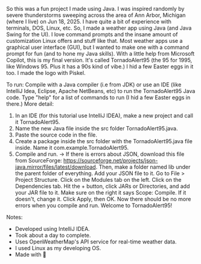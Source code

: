 So this was a fun project I made using Java. I was inspired randomly by severe thunderstorms sweeping across the area of Ann Arbor, Michigan (where I live) on Jun 18, 2025. I have quite a bit of experience with terminals, DOS, Linux, etc. So, I made a weather app using Java (and Java Swing for the UI). I love command prompts and the insane amount of customization Linux offers and stuff like that. Most weather apps use a graphical user interface (GUI), but I wanted to make one with a command prompt for fun (and to hone my Java skills). With a little help from Microsoft Copilot, this is my final version. It's called TornadoAlert95 (the 95 for 1995, like Windows 95. Plus it has a 90s kind of vibe.) I hid a few Easter eggs in it too. I made the logo with Piskel.

To run:
Compile with a Java compiler (i.e from JDK) or use an IDE (like IntelliJ Idea, Eclipse, Apache NetBeans, etc) to run the TornadoAlert95 Java code.
Type "help" for a list of commands to run (I hid a few Easter eggs in there.)
  More detail:
  1. In an IDE (for this tutorial use IntelliJ IDEA), make a new project and call it TornadoAlert95.
  2. Name the new Java file inside the src folder TornadoAlert95.java.
  3. Paste the source code in the file.
  4. Create a package inside the src folder with the TornadoAlert95.java file inside. Name it com.example.TornadoAlert95.
  5. Compile and run. -> If there is errors about JSON, download this file from SourceForge: https://sourceforge.net/projects/json-java.mirror/files/latest/download. Then, make a folder named lib under the parent folder of everything. Add your JSON file to it. Go to File > Project Structure. Click on the Modules tab on the left. Click on the Dependencies tab. Hit the + button, click JARs or Directories, and add your JAR file to it. Make sure on the right it says Scope: Compile. If it doesn't, change it. Click Apply, then OK. Now there should be no more errors when you compile and run.
Welcome to TornadoAlert95!

Notes:
- Developed using IntelliJ IDEA.
- Took about a day to complete.
- Uses OpenWeatherMap's API service for real-time weather data.
- I used Linux as my developing OS.
- Made with 🧡
